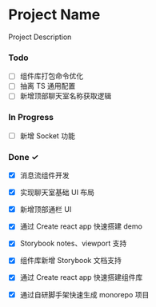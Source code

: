 # Project Name

Project Description

### Todo

- [ ] 组件库打包命令优化  
- [ ] 抽离 TS 通用配置  
- [ ] 新增顶部聊天室名称获取逻辑  

### In Progress

- [ ] 新增 Socket 功能  

### Done ✓

- [x] 消息流组件开发  
- [x] 实现聊天室基础 UI 布局  
- [x] 新增顶部通栏 UI  
- [x] 通过 Create react app 快速搭建 demo  
- [x] Storybook notes、viewport 支持  
- [x] 组件库新增 Storybook 文档支持  
- [x] 通过 Create react app 快速搭建组件库  
- [x] 通过自研脚手架快速生成 monorepo 项目  

